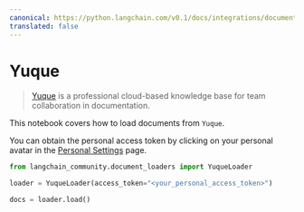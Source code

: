 ```yaml
---
canonical: https://python.langchain.com/v0.1/docs/integrations/document_loaders/yuque
translated: false
---
```


# Yuque

>[Yuque](https://www.yuque.com/) is a professional cloud-based knowledge base for team collaboration in documentation.

This notebook covers how to load documents from `Yuque`.

You can obtain the personal access token by clicking on your personal avatar in the [Personal Settings](https://www.yuque.com/settings/tokens) page.

```python
from langchain_community.document_loaders import YuqueLoader
```

```python
loader = YuqueLoader(access_token="<your_personal_access_token>")
```

```python
docs = loader.load()
```